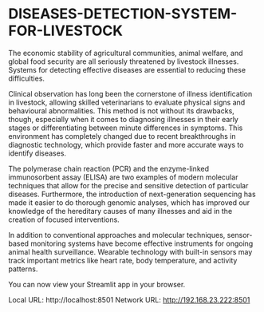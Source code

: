 # DISEASES-DETECTION-SYSTEM-FOR-LIVESTOCK
The economic stability of agricultural communities, animal welfare, and  global food security are all seriously threatened by livestock illnesses. Systems  for detecting effective diseases are essential to reducing these difficulties.

Clinical observation has long been the cornerstone of illness 
identification in livestock, allowing skilled veterinarians to evaluate physical 
signs and behavioural abnormalities. This method is not without its drawbacks, 
though, especially when it comes to diagnosing illnesses in their early stages or 
differentiating between minute differences in symptoms. This environment has 
completely changed due to recent breakthroughs in diagnostic technology, 
which provide faster and more accurate ways to identify diseases. 

The polymerase chain reaction (PCR) and the enzyme-linked 
immunosorbent assay (ELISA) are two examples of modern molecular 
techniques that allow for the precise and sensitive detection of particular 
diseases. Furthermore, the introduction of next-generation sequencing has made 
it easier to do thorough genomic analyses, which has improved our knowledge of 
the hereditary causes of many illnesses and aid in the creation of focused 
interventions. 

In addition to conventional approaches and molecular techniques, 
sensor-based monitoring systems have become effective instruments for ongoing 
animal health surveillance. Wearable technology with built-in sensors may 
track important metrics like heart rate, body temperature, and activity patterns.


You can now view your Streamlit app in your browser.

  Local URL: http://localhost:8501
  Network URL: http://192.168.23.222:8501
